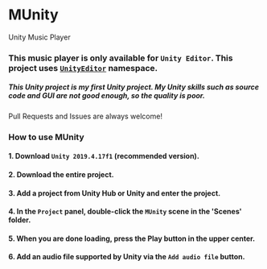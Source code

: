 # MUnity
Unity Music Player

### This music player is only available for `Unity Editor`. This project uses [`UnityEditor`](https://docs.unity3d.com/ScriptReference/UnityEditor.html) namespace.

##### This Unity project is my first Unity project. My Unity skills such as source code and GUI are not good enough, so the quality is poor.
Pull Requests and Issues are always welcome!

### How to use MUnity

#### 1. Download `Unity 2019.4.17f1` (recommended version).
#### 2. Download the entire project.
#### 3. Add a project from Unity Hub or Unity and enter the project.
#### 4. In the `Project` panel, double-click the `MUnity` scene in the 'Scenes' folder.
#### 5. When you are done loading, press the Play button in the upper center. 
#### 6. Add an audio file supported by Unity via the `Add audio file` button.